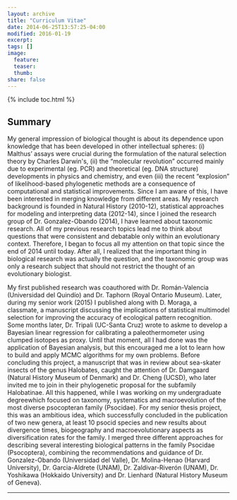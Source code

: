 ```yaml
---
layout: archive
title: "Curriculum Vitae"
date: 2014-06-25T13:57:25-04:00
modified: 2016-01-19
excerpt:
tags: []
image:
  feature:
  teaser:
  thumb:
share: false
---
```


{% include toc.html %}

## Summary

My general impression of biological thought is about its dependence upon knowledge that has been developed in other intellectual spheres: (i) Malthus’ assays were crucial during the formulation of the natural selection theory by Charles Darwin's, (ii) the “molecular revolution” occurred mainly due to experimental (eg. PCR) and theoretical (eg. DNA structure) developments in physics and chemistry, and even (iii) the recent “explosion” of likelihood-based phylogenetic methods are a consequence of computational and statistical improvements. Since I am aware of this, I have been interested in merging knowledge from different areas. My research background is founded in Natural History (2010-12), statistical approaches for modeling and interpreting data (2012-14), since I joined the research group of Dr. Gonzalez-Obando (2014), I have learned about taxonomic research. All of my previous research topics lead me to think about questions that were consistent and debatable only within an evolutionary context. Therefore, I began to focus all my attention on that topic since the end of 2014 until today. After all, I realized that the important thing in biological research was actually the question, and the taxonomic group was only a research subject that should not restrict the thought of an
evolutionary biologist.

My first published research was coauthored with Dr. Román-Valencia (Universidad del Quindío) and Dr. Taphorn (Royal Ontario Museum). Later, during my senior work (2015) I published along with D. Moraga, a classmate, a manuscript discussing the implications of statistical multimodel selection for improving the accuracy of ecological pattern recognition. Some months later, Dr. Tripali (UC-Santa Cruz) wrote to askme to develop a Bayesian linear regression for calibrating a paleothermometer using clumped isotopes as proxy. Until that moment, all I had done was the application of Bayesian analysis, but this encouraged me a lot to learn how to build and apply MCMC algorithms for my own problems. Before concluding this project, a manuscript that was in review about sea-skater insects of the genus Halobates, caught the attention of Dr. Damgaard (Natural History Museum of Denmark) and Dr. Cheng (UCSD), who later invited me to join in their phylogenetic proposal for the subfamily Halobatinae. All this happened, while I was working on my undergraduate degreewhich focused on taxonomy, systematics and macroevolution of the most diverse psocopteran family (Psocidae). For my senior thesis project, this was an ambitious idea, which successfully concluded in the publication of two new genera, at least 10 psocid species and new results about divergence times, biogeography and macroevolutionary aspects as diversification rates for the family. I merged three different approaches for describing several interesting biological patterns in the family Psocidae (Psocoptera), combining the recommendations and guidance of Dr. Gonzalez-Obando (Universidad del Valle), Dr. Molina-Henao (Harvard University), Dr. Garcia-Aldrete (UNAM), Dr. Zaldivar-Riverón (UNAM), Dr. Yoshikawa (Hokkaido University) and Dr. Lienhard (Natural History Museum of Geneva).

---

